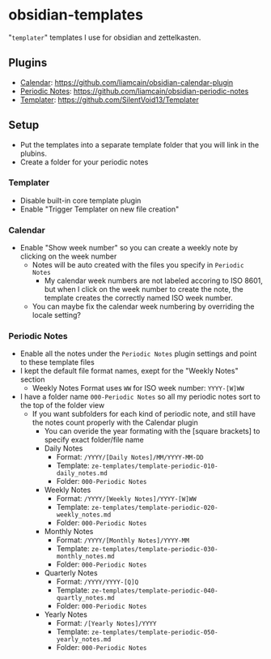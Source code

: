 # obsidian-templates

"`templater`" templates I use for obsidian and zettelkasten.

## Plugins

- [Calendar](obsidian://show-plugin?id=calendar): https://github.com/liamcain/obsidian-calendar-plugin
- [Periodic Notes](obsidian://show-plugin?id=periodic-notes): https://github.com/liamcain/obsidian-periodic-notes
- [Templater](obsidian://show-plugin?id=templater-obsidian): https://github.com/SilentVoid13/Templater

## Setup

- Put the templates into a separate template folder that you will link in the plubins.
- Create a folder for your periodic notes

### Templater

- Disable built-in core template plugin
- Enable "Trigger Templater on new file creation"

### Calendar

- Enable "Show week number" so you can create a weekly note by clicking on the week number
  - Notes will be auto created with the files you specify in `Periodic Notes`
    - My calendar week numbers are not labeled accoring to ISO 8601,
      but when I click on the week number to create the note,
      the template creates the correctly named ISO week number.
  - You can maybe fix the calendar week numbering by overriding the locale setting?

### Periodic Notes

- Enable all the notes under the `Periodic Notes` plugin settings and point to these template files
- I kept the default file format names, exept for the "Weekly Notes" section
  - Weekly Notes Format uses `WW` for ISO week number: `YYYY-[W]WW`
- I have a folder name `000-Periodic Notes` so all my periodic notes sort to the top of the folder view
  - If you want subfolders for each kind of periodic note, and still have the notes count properly with the Calendar plugin
    - You can overide the year formating with the [square brackets] to specify exact folder/file name
    - Daily Notes
      - Format: `/YYYY/[Daily Notes]/MM/YYYY-MM-DD`
      - Template: `ze-templates/template-periodic-010-daily_notes.md`
      - Folder: `000-Periodic Notes`
    - Weekly Notes
      - Format: `/YYYY/[Weekly Notes]/YYYY-[W]WW`
      - Template: `ze-templates/template-periodic-020-weekly_notes.md`
      - Folder: `000-Periodic Notes`
    - Monthly Notes
      - Format: `/YYYY/[Monthly Notes]/YYYY-MM`
      - Template: `ze-templates/template-periodic-030-monthly_notes.md`
      - Folder: `000-Periodic Notes`
    - Quarterly Notes
      - Format: `/YYYY/YYYY-[Q]Q`
      - Template: `ze-templates/template-periodic-040-quartly_notes.md`
      - Folder: `000-Periodic Notes`
    - Yearly Notes
      - Format: `/[Yearly Notes]/YYYY`
      - Template: `ze-templates/template-periodic-050-yearly_notes.md`
      - Folder: `000-Periodic Notes`
